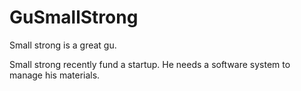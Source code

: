 # GuSmallStrong
Small strong is a great gu.

Small strong recently fund a startup. He needs a software system to manage his materials. 
